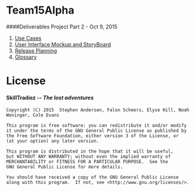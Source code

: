 # Team15Alpha
####Deliverables 
Project Part 2 - Oct 9, 2015
   1. [Use Cases](https://github.com/CMPUT301F15T15/Team15Alpha/wiki/Use-Cases)
   2. [User Interface Mockup and StoryBoard](https://github.com/CMPUT301F15T15/Team15Alpha/wiki/Storyboard-and-UI)
   3. [Release Planning](https://github.com/CMPUT301F15T15/Team15Alpha/wiki/Release-Planning)
   4. [Glossary](https://github.com/CMPUT301F15T15/Team15Alpha/wiki/Glossary)

# License 
####   __SkillTradiez__ -- _The lost adventures_
   
    Copyright (C) 2015  Stephen Andersen, Falon Scheers, Elyse Hill, Noah Weninger, Cole Evans

    This program is free software: you can redistribute it and/or modify
    it under the terms of the GNU General Public License as published by
    the Free Software Foundation, either version 3 of the License, or
    (at your option) any later version.

    This program is distributed in the hope that it will be useful,
    but WITHOUT ANY WARRANTY; without even the implied warranty of
    MERCHANTABILITY or FITNESS FOR A PARTICULAR PURPOSE.  See the
    GNU General Public License for more details.

    You should have received a copy of the GNU General Public License
    along with this program.  If not, see <http://www.gnu.org/licenses/>.
